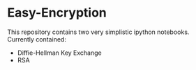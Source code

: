 # Easy-Encryption<br />
This repository contains two very simplistic ipython notebooks.<br />
  Currently contained:
  - Diffie-Hellman Key Exchange
  - RSA